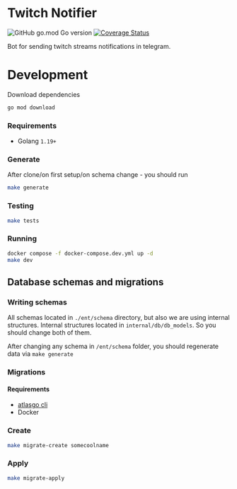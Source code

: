 # Twitch Notifier

![GitHub go.mod Go version](https://img.shields.io/github/go-mod/go-version/satont/twitch-notifier)
[![Coverage Status](https://coveralls.io/repos/github/Satont/twitch-notifier/badge.svg)](https://coveralls.io/github/Satont/twitch-notifier)

Bot for sending twitch streams notifications in telegram.

# Development

Download dependencies

```bash
go mod download
```

### Requirements

- Golang `1.19+`

### Generate

After clone/on first setup/on schema change - you should run

```bash
make generate
```

### Testing

```bash
make tests
```

### Running

```bash
docker compose -f docker-compose.dev.yml up -d
make dev
```

## Database schemas and migrations

### Writing schemas

All schemas located in `./ent/schema` directory, but also we are using internal structures. Internal structures located in `internal/db/db_models`. So you should change both of them.

After changing any schema in `/ent/schema` folder, you should regenerate data via `make generate`

### Migrations

#### Requirements

- [atlasgo cli](https://atlasgo.io/getting-started#installation)
- Docker

### Create

```bash
make migrate-create somecoolname
```

### Apply

```bash
make migrate-apply
```
